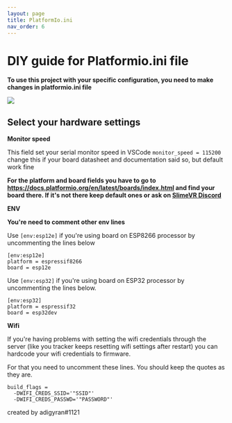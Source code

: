```yaml
---
layout: page
title: PlatformIo.ini
nav_order: 6
---
```

# DIY guide for Platformio.ini file

**To use this project with your specific configuration, you need to make changes in platformio.ini file**

![](https://i.imgur.com/9EmR158.png)



## Select your hardware settings

**Monitor speed**

This field set your serial monitor speed in VSCode ```monitor_speed = 115200``` change this if your board datasheet and documentation said so, but default work fine



**For the platform and board fields you have to go to https://docs.platformio.org/en/latest/boards/index.html and find your board there. If it's not there keep default ones or ask on [SlimeVR Discord](https://discord.gg/kuYrmyDJ)**



**ENV**

**You're need to comment other env lines**

Use ```[env:esp12e]``` if you're using board on ESP8266 processor by uncommenting the lines below

```[env:esp12e]
[env:esp12e]
platform = espressif8266
board = esp12e
```



Use ```[env:esp32]```  if you're using board on ESP32 processor by uncommenting the lines below. 

```;[env:esp32]
[env:esp32]
platform = espressif32
board = esp32dev
```



**Wifi**

If you're having problems with setting the wifi credentials through the server (like you tracker keeps resetting wifi settings after restart) you can hardcode your wifi credentials to firmware.

For that you need to uncomment these lines. You should keep the quotes as they are. 

``` ;build_flags =
build_flags =
  -DWIFI_CREDS_SSID='"SSID"'
  -DWIFI_CREDS_PASSWD='"PASSWORD"'
```







created by adigyran#1121



